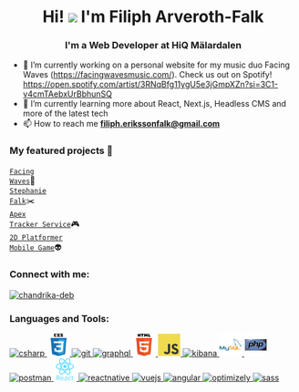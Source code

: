 <h1 align="center">Hi! <img src="https://raw.githubusercontent.com/iampavangandhi/iampavangandhi/master/gifs/Hi.gif" width="30px"> I'm Filiph Arveroth-Falk</h1>
<h3 align="center">I'm a Web Developer at HiQ Mälardalen</h3>

- 🔭 I’m currently working on a personal website for my music duo Facing Waves (https://facingwavesmusic.com/). Check us out on Spotify! https://open.spotify.com/artist/3RNqBfg11ygU5e3jGmpXZn?si=3C1-v4cmTAebxUrBbhunSQ
- 🌱 I’m currently learning more about React, Next.js, Headless CMS and more of the latest tech
- 📫 How to reach me **filiph.erikssonfalk@gmail.com**

### My featured projects :rocket:
<code>[Facing Waves](https://github.com/FEFalk/facingwaves)</code>:musical_keyboard:   
<code>[Stephanie Falk](https://github.com/FEFalk/stephanie-falk)</code>:scissors:   
<code>[Apex Tracker Service](https://github.com/FEFalk/ApexTrackerConsoleApp)</code>:video_game:   
<code>[2D Platformer Mobile Game](https://github.com/FEFalk/2D-Platformer)</code>:alien:   

<h3 align="left">Connect with me:</h3>
<p align="left">
<a href="https://www.linkedin.com/in/filiph-eriksson-falk/" target="blank"><img align="center" src="https://raw.githubusercontent.com/rahuldkjain/github-profile-readme-generator/master/src/images/icons/Social/linked-in-alt.svg" alt="chandrika-deb" height="30" width="40" /></a>
</p>

<h3 align="left">Languages and Tools:</h3>
<p align="left"><a href="https://docs.microsoft.com/en-us/dotnet/csharp/" target="_blank"> <img src="https://docs.microsoft.com/en-us/media/logos/logo_Csharp.svg" alt="csharp" width="40" height="40"/> </a><a href="https://www.w3schools.com/css/" target="_blank"> <img src="https://raw.githubusercontent.com/devicons/devicon/master/icons/css3/css3-original-wordmark.svg" alt="css3" width="40" height="40"/> </a> <a href="https://git-scm.com/" target="_blank"> <img src="https://www.vectorlogo.zone/logos/git-scm/git-scm-icon.svg" alt="git" width="40" height="40"/> </a> <a href="https://graphql.org" target="_blank"> <img src="https://www.vectorlogo.zone/logos/graphql/graphql-icon.svg" alt="graphql" width="40" height="40"/> </a> <a href="https://www.w3.org/html/" target="_blank"> <img src="https://raw.githubusercontent.com/devicons/devicon/master/icons/html5/html5-original-wordmark.svg" alt="html5" width="40" height="40"/> </a> <a href="https://developer.mozilla.org/en-US/docs/Web/JavaScript" target="_blank"> <img src="https://raw.githubusercontent.com/devicons/devicon/master/icons/javascript/javascript-original.svg" alt="javascript" width="40" height="40"/> </a> <a href="https://www.elastic.co/kibana" target="_blank"> <img src="https://www.vectorlogo.zone/logos/elasticco_kibana/elasticco_kibana-icon.svg" alt="kibana" width="40" height="40"/> </a> <a href="https://www.mysql.com/" target="_blank"> <img src="https://raw.githubusercontent.com/devicons/devicon/master/icons/mysql/mysql-original-wordmark.svg" alt="mysql" width="40" height="40"/> </a> <a href="https://www.php.net" target="_blank"> <img src="https://raw.githubusercontent.com/devicons/devicon/master/icons/php/php-original.svg" alt="php" width="40" height="40"/> </a> <a href="https://postman.com" target="_blank"> <img src="https://www.vectorlogo.zone/logos/getpostman/getpostman-icon.svg" alt="postman" width="40" height="40"/> </a> <a href="https://reactjs.org/" target="_blank"> <img src="https://raw.githubusercontent.com/devicons/devicon/master/icons/react/react-original-wordmark.svg" alt="react" width="40" height="40"/> </a> <a href="https://reactnative.dev/" target="_blank"> <img src="https://reactnative.dev/img/header_logo.svg" alt="reactnative" width="40" height="40"/> </a> <a href="https://vuejs.org/" target="_blank"> <img src="https://vuejs.org/images/logo.svg" alt="vuejs" width="40" height="40"/> </a> </a> <a href="https://angular.io/" target="_blank"> <img src="https://angular.io/assets/images/logos/angular/angular.svg" alt="angular" width="40" height="40"/> </a> <a href="https://www.optimizely.com/" target="_blank"> <img src="https://www.optimizely.com//globalassets/02.-global-images/navigation/optimizely_symbol_full-color.svg" alt="optimizely" width="40" height="40"/> </a> <a href="https://sass-lang.com" target="_blank"> <img src="https://sass-lang.com/assets/img/logos/logo-b6e1ef6e.svg" alt="sass" width="40" height="40"/> </a>
</p>

